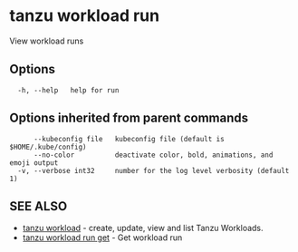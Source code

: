 # tanzu workload run

View workload runs

## Options

```console
  -h, --help   help for run
```

## Options inherited from parent commands

```console
      --kubeconfig file   kubeconfig file (default is $HOME/.kube/config)
      --no-color          deactivate color, bold, animations, and emoji output
  -v, --verbose int32     number for the log level verbosity (default 1)
```

## SEE ALSO

* [tanzu workload](tanzu_workload.hbs.md)	 - create, update, view and list Tanzu Workloads.
* [tanzu workload run get](tanzu_workload_run_get.md)	 - Get workload run

